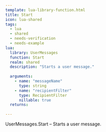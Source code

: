 ```yaml
---
template: lua-library-function.html
title: Start
icon: lua-shared
tags:
  - lua
  - shared
  - needs-verification
  - needs-example
lua:
  library: UserMessages
  function: Start
  realm: shared
  description: "Starts a user message."
  
  arguments:
    - name: "messageName"
      type: string
    - name: "recipientFilter"
      type: RecipientFilter
      nillable: true
  returns:
    
---
```


<div class="lua__search__keywords">
UserMessages.Start &#x2013; Starts a user message.
</div>
